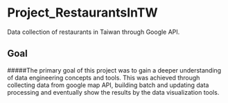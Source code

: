# Project_RestaurantsInTW
Data collection of restaurants in Taiwan through Google API.

## Goal
#####The primary goal of this project was to gain a deeper understanding of data engineering concepts and tools. This was achieved through collecting data from 
google map API, building batch and updating data processing and eventually show the results by the data visualization tools.
